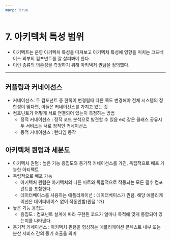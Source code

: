```yaml
---
marp: true
---
```

# 7. 아키텍처 특성 범위
* 아키텍트는 운영 아키텍처 특성을 따져보고 아키텍처 특성에 영향을 미치는 코드베이스 외부의 컴포넌트를 잘 살펴봐야 한다.
* 이런 종류의 의존성을 측정하기 위해 아키텍처 퀀텀을 정의했다.
---
## 커플링과 커네이선스
* 커네이선스: 두 컴포넌트 중 한쪽이 변경될때 다른 쪽도 변경해야 전체 시스템의 정합성이 맞다면, 이들은 커네이선스를 가지고 있는 것
* 컴포넌트가 어떻게 서로 연결되어 있는지 측정하는 방법
    * 정적 커네이선스 : 정적 코드 분석으로 발견할 수 있음 ex) 같은 클래스 공유시 두 서비스는 서로 정적인 커네이선스
    * 동적 커네이선스 : 런타임 동작
## 아키텍처 퀀텀과 세분도
* 아키텍처 퀀텀 : 높은 기능 응집도와 동기적 커네이선스를 가진, 독립적으로 배포 가능한 아티팩트
* 독립적으로 배포 가능
    * 아키텍처 퀀텀은 아키텍처의 다른 파트와 독립적으로 작동되는 모든 필수 컴포넌트를 포함한다.
    * 데이터베이스를 사용하는 애플리케이션 : 데이터베이스가 퀀텀. 해당 애플리케이션은 데이터베이스 없이 작동안함(퀀텀 1개)
* 높은 기능 응집도
    * 응집도 : 컴포넌트 설계에 따라 구현된 코드가 얼마나 목적에 맞게 통합되어 있는지를 나타낸다.
* 동기적 커네이선스 : 아키텍처 퀸텀을 형성하는 애플리케이션 콘텍스트 내부 또는 분산 서비스 간의 동기 호출을 의미


